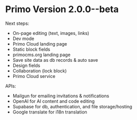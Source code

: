 # Primo Version 2.0.0--beta

Next steps: 
- On-page editing (text, images, links)
- Dev mode
- Primo Cloud landing page
- Static block fields
- primocms.org landing page
- Save site data as db records & auto save
- Design fields
- Collaboration (lock block)
- Primo Cloud service

APIs: 
- Mailgun for emailing invitations & notifications
- OpenAI for AI content and code editing
- Supabase for db, authentication, and file storage/hosting
- Google translate for i18n translation